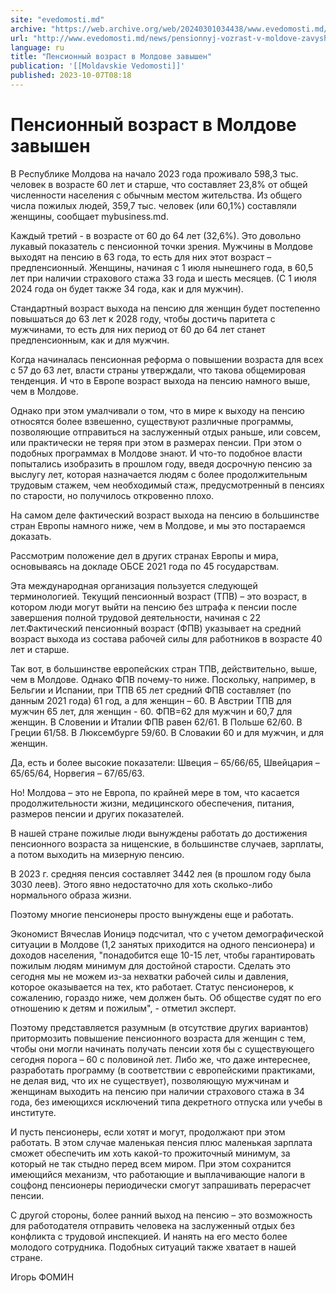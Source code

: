 ```yaml
---
site: "evedomosti.md"
archive: "https://web.archive.org/web/20240301034438/www.evedomosti.md/news/pensionnyj-vozrast-v-moldove-zavyshen"
url: "http://www.evedomosti.md/news/pensionnyj-vozrast-v-moldove-zavyshen"
language: ru
title: "Пенсионный возраст в Молдове завышен"
publication: '[[Moldavskie Vedomosti]]'
published: 2023-10-07T08:18
---
```


# Пенсионный возраст в Молдове завышен

В Республике Молдова на начало 2023 года проживало 598,3 тыс. человек в возрасте 60 лет и старше, что составляет 23,8% от общей численности населения с обычным местом жительства. Из общего числа пожилых людей, 359,7 тыс. человек (или 60,1%) составляли женщины, сообщает mybusiness.md.

Каждый третий - в возрасте от 60 до 64 лет (32,6%). Это довольно лукавый показатель с пенсионной точки зрения. Мужчины в Молдове выходят на пенсию в 63 года, то есть для них этот возраст – предпенсионный. Женщины, начиная с 1 июля нынешнего года, в 60,5 лет при наличии страхового стажа 33 года и шесть месяцев. (С 1 июля 2024 года он будет также 34 года, как и для мужчин).

Стандартный возраст выхода на пенсию для женщин будет постепенно повышаться до 63 лет к 2028 году, чтобы достичь паритета с мужчинами, то есть для них период от 60 до 64 лет станет предпенсионным, как и для мужчин.

Когда начиналась пенсионная реформа о повышении возраста для всех с 57 до 63 лет, власти страны утверждали, что такова общемировая тенденция. И что в Европе возраст выхода на пенсию намного выше, чем в Молдове.

Однако при этом умалчивали о том, что в мире к выходу на пенсию относятся более взвешенно, существуют различные программы, позволяющие отправиться на заслуженный отдых раньше, или совсем, или практически не теряя при этом в размерах пенсии. При этом о подобных программах в Молдове знают. И что-то подобное власти попытались изобразить в прошлом году, введя досрочную пенсию за выслугу лет, которая назначается людям с более продолжительным трудовым стажем, чем необходимый стаж, предусмотренный в пенсиях по старости, но получилось откровенно плохо.

На самом деле фактический возраст выхода на пенсию в большинстве стран Европы намного ниже, чем в Молдове, и мы это постараемся доказать.

Рассмотрим положение дел в других странах Европы и мира, основываясь на докладе ОБСЕ 2021 года по 45 государствам.

Эта международная организация пользуется следующей терминологией. Текущий пенсионный возраст (ТПВ) – это возраст, в котором люди могут выйти на пенсию без штрафа к пенсии после завершения полной трудовой деятельности, начиная с 22 лет.Фактический пенсионный возраст (ФПВ) указывает на средний возраст выхода из состава рабочей силы для работников в возрасте 40 лет и старше.

Так вот, в большинстве европейских стран ТПВ, действительно, выше, чем в Молдове. Однако ФПВ почему-то ниже. Поскольку, например, в Бельгии и Испании, при ТПВ 65 лет средний ФПВ составляет (по данным 2021 года) 61 год, а для женщин – 60. В Австрии ТПВ для мужчин 65 лет, для женщин - 60. ФПВ=62 для мужчин и 60,7 для женщин. В Словении и Италии ФПВ равен 62/61. В Польше 62/60. В Греции 61/58. В Люксембурге 59/60. В Словакии 60 и для мужчин, и для женщин.

Да, есть и более высокие показатели: Швеция – 65/66/65, Швейцария – 65/65/64, Норвегия – 67/65/63.

Но! Молдова – это не Европа, по крайней мере в том, что касается продолжительности жизни, медицинского обеспечения, питания, размеров пенсии и других показателей.

В нашей стране пожилые люди вынуждены работать до достижения пенсионного возраста за нищенские, в большинстве случаев, зарплаты, а потом выходить на мизерную пенсию.

В 2023 г. средняя пенсия составляет 3442 лея (в прошлом году была 3030 леев). Этого явно недостаточно для хоть сколько-либо нормального образа жизни.

Поэтому многие пенсионеры просто вынуждены еще и работать.

Экономист Вячеслав Ионицэ подсчитал, что с учетом демографической ситуации в Молдове (1,2 занятых приходится на одного пенсионера) и доходов населения, "понадобится еще 10-15 лет, чтобы гарантировать пожилым людям минимум для достойной старости. Сделать это сегодня мы не можем из-за нехватки рабочей силы и давления, которое оказывается на тех, кто работает. Статус пенсионеров, к сожалению, гораздо ниже, чем должен быть. Об обществе судят по его отношению к детям и пожилым", - отметил эксперт.

Поэтому представляется разумным (в отсутствие других вариантов) притормозить повышение пенсионного возраста для женщин с тем, чтобы они могли начинать получать пенсии хотя бы с существующего сегодня порога – 60 с половиной лет. Либо же, что даже интереснее, разработать программу (в соответствии с европейскими практиками, не делая вид, что их не существует), позволяющую мужчинам и женщинам выходить на пенсию при наличии страхового стажа в 34 года, без имеющихся исключений типа декретного отпуска или учебы в институте.

И пусть пенсионеры, если хотят и могут, продолжают при этом работать. В этом случае маленькая пенсия плюс маленькая зарплата сможет обеспечить им хоть какой-то прожиточный минимум, за который не так стыдно перед всем миром. При этом сохранится имеющийся механизм, что работающие и выплачивающие налоги в соцфонд пенсионеры периодически смогут запрашивать перерасчет пенсии.

С другой стороны, более ранний выход на пенсию – это возможность для работодателя отправить человека на заслуженный отдых без конфликта с трудовой инспекцией. И нанять на его место более молодого сотрудника. Подобных ситуаций также хватает в нашей стране.

Игорь ФОМИН